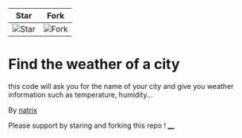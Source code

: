 | Star                                     | Fork                                     |
| ---------------------------------------- | ---------------------------------------- |
| ![Star](https://i.imgur.com/41nhvJ1.png) | ![Fork](https://i.imgur.com/MOtHDPV.png) |

# Find the weather of a city 

this code will ask you for the name of your city and give you weather information such as temperature, humidity... 


By [natrix](https://github.com/natrixdev) 

Please support by staring and forking this repo ! [__](https://github.com/natrixdev/city-weather/)

